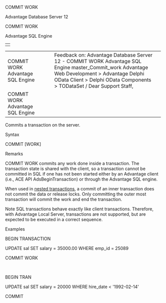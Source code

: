 COMMIT WORK




Advantage Database Server 12  

COMMIT WORK

Advantage SQL Engine

|  |
| --- |
|  |

|  |  |  |  |  |
| --- | --- | --- | --- | --- |
| COMMIT WORK  Advantage SQL Engine |  |  | Feedback on: Advantage Database Server 12 - COMMIT WORK Advantage SQL Engine master\_Commit\_work Advantage Web Development > Advantage Delphi OData Client > Delphi OData Components > TODataSet / Dear Support Staff, |  |
| COMMIT WORK  Advantage SQL Engine |  |  |  |  |

Commits a transaction on the server.

Syntax

COMMIT [WORK]

Remarks

COMMIT WORK commits any work done inside a transaction. The transaction state is shared with the client, so a transaction cannot be committed in SQL if one has not been started either by an Advantage client (i.e., ACE API AdsBeginTransaction) or through the Advantage SQL engine.

When used in [nested transactions](master_nesting_transactions.htm), a commit of an inner transaction does not commit the data or release locks. Only committing the outer most transaction will commit the work and end the transaction.

Note SQL transactions behave exactly like client transactions. Therefore, with Advantage Local Server, transactions are not supported, but are expected to be executed in a correct sequence.

Examples

BEGIN TRANSACTION

UPDATE sal SET salary = 35000.00 WHERE emp\_id = 25089

COMMIT WORK

 

BEGIN TRAN

UPDATE sal SET salary = 20000 WHERE hire\_date < '1992-02-14'

COMMIT